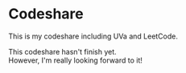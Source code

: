 # Codeshare
This is my codeshare including UVa and LeetCode.
  
This codeshare hasn't finish yet.  
However, I'm really looking forward to it!  
